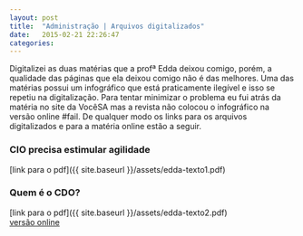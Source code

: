 ```yaml
---
layout: post
title:  "Administração | Arquivos digitalizados"
date:   2015-02-21 22:26:47
categories: 
---
```


Digitalizei as duas matérias que a profª Edda deixou comigo, porém, a qualidade das
páginas que ela deixou comigo não é das melhores. Uma das matérias possui um infográfico
que está praticamente ilegível e isso se repetiu na digitalização. Para tentar minimizar o 
problema eu fui atrás da matéria no site da VocêSA mas a revista não colocou o infográfico
na versão online #fail. De qualquer modo os links para os arquivos digitalizados e para a matéria
online estão a seguir.

### CIO precisa estimular agilidade
[link para o pdf]({{ site.baseurl }}/assets/edda-texto1.pdf)

### Quem é o CDO?
[link para o pdf]({{ site.baseurl }}/assets/edda-texto2.pdf)
<br>
[versão online](http://exame.abril.com.br/revista-voce-sa/edicoes/176/noticias/quem-e-o-cdo)
